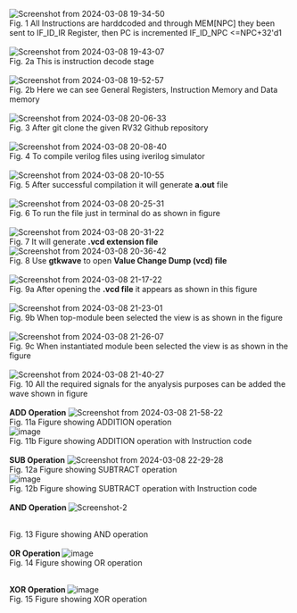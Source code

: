 
![Screenshot from 2024-03-08 19-34-50](https://github.com/zakirhussaingit/vlsiriscv/assets/159747370/0dc5868e-be5d-49d2-922d-d91965716fdf)
<br>Fig. 1 All Instructions are harddcoded and through MEM[NPC] they been sent to IF_ID_IR Register, then PC is incremented  IF_ID_NPC <=NPC+32'd1<br>
<br>
![Screenshot from 2024-03-08 19-43-07](https://github.com/zakirhussaingit/vlsiriscv/assets/159747370/fcaf7983-c110-4b57-a3cf-e9b90a16e0f9)
<br> Fig. 2a This is instruction decode stage<br>
<br>
![Screenshot from 2024-03-08 19-52-57](https://github.com/zakirhussaingit/vlsiriscv/assets/159747370/a7d6025f-b7e9-4735-b676-546690600233)
<br> Fig. 2b Here we can see General Registers, Instruction Memory and Data memory<br>
<br>
![Screenshot from 2024-03-08 20-06-33](https://github.com/zakirhussaingit/vlsiriscv/assets/159747370/bdd6ad7a-e8be-4a19-a6ee-142948e86485)
<br> Fig. 3 After git clone the given RV32 Github repository<br>
<br>
![Screenshot from 2024-03-08 20-08-40](https://github.com/zakirhussaingit/vlsiriscv/assets/159747370/586db636-263b-4cf6-8e9a-e0ce1415bdc1)
<br> Fig. 4 To compile verilog files using iverilog simulator<br>
<br>
![Screenshot from 2024-03-08 20-10-55](https://github.com/zakirhussaingit/vlsiriscv/assets/159747370/7800d76b-e660-44c4-a1b3-8c03e4e35f64)
<br> Fig. 5 After successful compilation it will generate <b>a.out</b> file<br>
<br>
![Screenshot from 2024-03-08 20-25-31](https://github.com/zakirhussaingit/vlsiriscv/assets/159747370/6080b40e-b774-4490-a1d1-bdfc5637a8dc)
<br> Fig. 6 To run the file just in terminal do as shown in figure<br>
<br>
![Screenshot from 2024-03-08 20-31-22](https://github.com/zakirhussaingit/vlsiriscv/assets/159747370/96f5cf51-8cef-4212-8951-6d75b785173e)
<br> Fig. 7 It will generate <b>.vcd extension file</b>
<br>
![Screenshot from 2024-03-08 20-36-42](https://github.com/zakirhussaingit/vlsiriscv/assets/159747370/c0f8667f-44b2-4e8d-baf0-7ce952cd9749)
<br> Fig. 8 Use <b>gtkwave</b> to open <b>Value Change Dump (vcd) file</b><br>
<br>
![Screenshot from 2024-03-08 21-17-22](https://github.com/zakirhussaingit/vlsiriscv/assets/159747370/9e6e3275-5733-4149-93f6-447472e8d914)
<br> Fig. 9a After opening the <b>.vcd file</b> it appears as shown in this figure<br>
<br>
![Screenshot from 2024-03-08 21-23-01](https://github.com/zakirhussaingit/vlsiriscv/assets/159747370/d003414b-9d20-4eea-ae93-f69f881c19fc)
<br> Fig. 9b When top-module been selected the view is as shown in the figure<br>
<br>
![Screenshot from 2024-03-08 21-26-07](https://github.com/zakirhussaingit/vlsiriscv/assets/159747370/0f477974-551a-4c83-8bcd-05dbb360f85b)
<br> Fig. 9c When instantiated module been selected the view is as shown in the figure<br>
<br>
![Screenshot from 2024-03-08 21-40-27](https://github.com/zakirhussaingit/vlsiriscv/assets/159747370/41cee364-fa99-4bf5-a237-61a40bad0fe2)
<br> Fig. 10 All the required signals for the anyalysis purposes can be added the wave shown in figure<br>
<br>
<b> ADD Operation</b>
![Screenshot from 2024-03-08 21-58-22](https://github.com/zakirhussaingit/vlsiriscv/assets/159747370/19650184-5edf-4cc7-83fa-b1d4f3227931)
<br> Fig. 11a Figure showing ADDITION operation<br>
![image](https://github.com/zakirhussaingit/vlsiriscv/assets/159747370/8cbdb6e6-4ef6-4b35-aba2-53f0f95d92f3)
<br> Fig. 11b Figure showing ADDITION operation with Instruction code<br>
<br>
<b> SUB Operation</b>
![Screenshot from 2024-03-08 22-29-28](https://github.com/zakirhussaingit/vlsiriscv/assets/159747370/aa401fae-6d1b-4172-8c2e-17b9b4d8c965)
<br> Fig. 12a Figure showing SUBTRACT operation<br>
![image](https://github.com/zakirhussaingit/vlsiriscv/assets/159747370/87357607-3ca1-4ce9-a641-f22b44a9a038)
<br> Fig. 12b Figure showing SUBTRACT operation with Instruction code<br>
<br>
<b> AND Operation </b>
![Screenshot-2](https://github.com/zakirhussaingit/vlsiriscv/assets/159747370/7f29bb25-17a9-4e6a-aedc-174e79596f42)

<br> Fig. 13 Figure showing AND operation<br>
<br>
<b> OR Operation </b>
![image](https://github.com/zakirhussaingit/vlsiriscv/assets/159747370/ed10b848-8353-40e3-bbd4-e12d66a0789f)
<br> Fig. 14 Figure showing OR operation<br>
<br>

<b> XOR Operation </b>
![image](https://github.com/zakirhussaingit/vlsiriscv/assets/159747370/5d6d98aa-b147-452a-9d5e-625d33ba0305)
<br> Fig. 15 Figure showing XOR operation<br>
<br>









